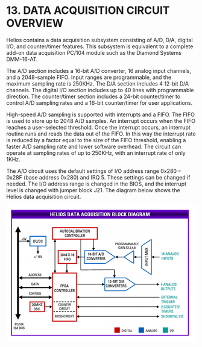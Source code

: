 # 13. DATA ACQUISITION CIRCUIT OVERVIEW

Helios contains a data acquisition subsystem consisting of A/D, D/A, digital I/O, and counter/timer features. This subsystem is equivalent to a complete add-on data acquisition PC/104 module such as the Diamond Systems DMM-16-AT.

 The A/D section includes a 16-bit A/D converter, 16 analog input channels, and a 2048-sample FIFO. Input ranges are programmable, and the maximum sampling rate is 250KHz. The D/A section includes 4 12-bit D/A channels. The digital I/O section includes up to 40 lines with programmable direction. The counter/timer section includes a 24-bit counter/timer to control A/D sampling rates and a 16-bit counter/timer for user applications. 

High-speed A/D sampling is supported with interrupts and a FIFO. The FIFO is used to store up to 2048 A/D samples. An interrupt occurs when the FIFO reaches a user-selected threshold. Once the interrupt occurs, an interrupt routine runs and reads the data out of the FIFO. In this way the interrupt rate is reduced by a factor equal to the size of the FIFO threshold, enabling a faster A/D sampling rate and lower software overhead. The circuit can operate at sampling rates of up to 250KHz, with an interrupt rate of only 1KHz. 

The A/D circuit uses the default settings of I/O address range 0x280 – 0x28F \(base address 0x280\) and IRQ 5. These settings can be changed if needed. The I/O address range is changed in the BIOS, and the interrupt level is changed with jumper block J21. The diagram below shows the Helios data acquisition circuit.

![](../../.gitbook/assets/33%20%282%29.png)

